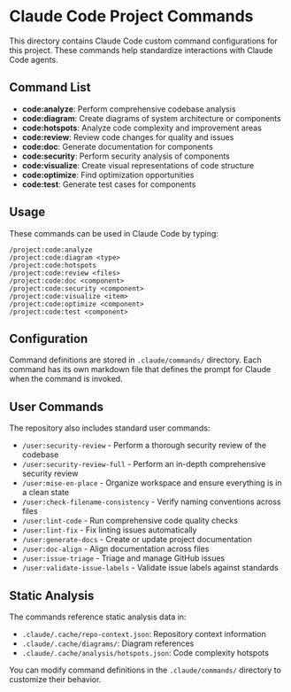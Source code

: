 # Claude Code Project Commands

This directory contains Claude Code custom command configurations for this project. These commands help standardize interactions with Claude Code agents.

## Command List

- **code:analyze**: Perform comprehensive codebase analysis
- **code:diagram**: Create diagrams of system architecture or components
- **code:hotspots**: Analyze code complexity and improvement areas
- **code:review**: Review code changes for quality and issues
- **code:doc**: Generate documentation for components
- **code:security**: Perform security analysis of components
- **code:visualize**: Create visual representations of code structure
- **code:optimize**: Find optimization opportunities
- **code:test**: Generate test cases for components

## Usage

These commands can be used in Claude Code by typing:

```
/project:code:analyze
/project:code:diagram <type>
/project:code:hotspots
/project:code:review <files>
/project:code:doc <component>
/project:code:security <component>
/project:code:visualize <item>
/project:code:optimize <component>
/project:code:test <component>
```

## Configuration

Command definitions are stored in `.claude/commands/` directory. Each command has its own markdown file that defines the prompt for Claude when the command is invoked.

## User Commands

The repository also includes standard user commands:

- `/user:security-review` - Perform a thorough security review of the codebase
- `/user:security-review-full` - Perform an in-depth comprehensive security review
- `/user:mise-en-place` - Organize workspace and ensure everything is in a clean state
- `/user:check-filename-consistency` - Verify naming conventions across files
- `/user:lint-code` - Run comprehensive code quality checks
- `/user:lint-fix` - Fix linting issues automatically
- `/user:generate-docs` - Create or update project documentation
- `/user:doc-align` - Align documentation across files
- `/user:issue-triage` - Triage and manage GitHub issues
- `/user:validate-issue-labels` - Validate issue labels against standards

## Static Analysis

The commands reference static analysis data in:
- `.claude/.cache/repo-context.json`: Repository context information
- `.claude/.cache/diagrams/`: Diagram references
- `.claude/.cache/analysis/hotspots.json`: Code complexity hotspots

You can modify command definitions in the `.claude/commands/` directory to customize their behavior.